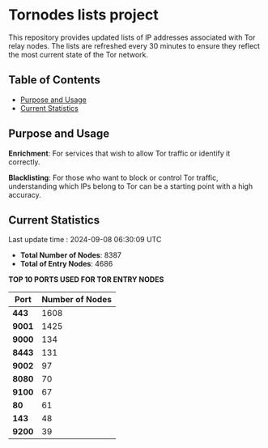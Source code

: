 # Tornodes lists project

This repository provides updated lists of IP addresses associated with Tor relay nodes. The lists are refreshed every 30 minutes to ensure they reflect the most current state of the Tor network.

## Table of Contents

- [Purpose and Usage](#purpose-and-usage)
- [Current Statistics](#current-statistics)


## Purpose and Usage

**Enrichment**: For services that wish to allow Tor traffic or identify it correctly.

**Blacklisting**: For those who want to block or control Tor traffic, understanding which IPs belong to Tor can be a starting point with a high accuracy.

## Current Statistics

Last update time : 2024-09-08 06:30:09 UTC

- **Total Number of Nodes**: 8387
- **Total of Entry Nodes**: 4686

**TOP 10 PORTS USED FOR TOR ENTRY NODES**

| **Port** | **Number of Nodes** |
|------|-----------------|
| **443**   | 1608  |
| **9001**   | 1425  |
| **9000**   | 134  |
| **8443**   | 131  |
| **9002**   | 97  |
| **8080**   | 70  |
| **9100**   | 67  |
| **80**   | 61  |
| **143**   | 48  |
| **9200**   | 39  |

